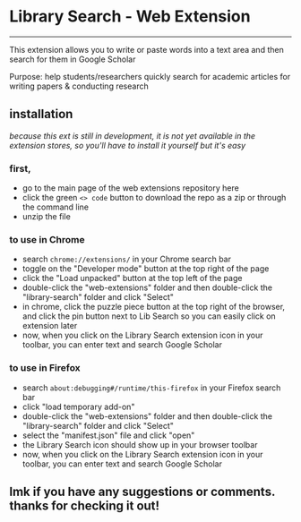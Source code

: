 # Library Search - Web Extension
--------------
This extension allows you to write or paste words into a text area and then search for them in Google Scholar

Purpose: help students/researchers quickly search for academic articles for writing papers & conducting research

## installation
*because this ext is still in development, it is not yet available in the extension stores, so you'll have to install it yourself but it's easy*

### first,
- go to the main page of the web extensions repository here 
- click the green `<> code` button to download the repo as a zip or through the command line
- unzip the file

### to use in Chrome
- search `chrome://extensions/` in your Chrome search bar
- toggle on the "Developer mode" button at the top right of the page
- click the "Load unpacked" button at the top left of the page
- double-click the "web-extensions" folder and then double-click the "library-search" folder and click "Select"
- in chrome, click the puzzle piece button at the top right of the browser, and click the pin button next to Lib Search so you can easily click on extension later
- now, when you click on the Library Search extension icon in your toolbar, you can enter text and search Google Scholar

### to use in Firefox
- search `about:debugging#/runtime/this-firefox` in your Firefox search bar
- click "load temporary add-on"
- double-click the "web-extensions" folder and then double-click the "library-search" folder and click "Select"
- select the "manifest.json" file and click "open"
- the Library Search icon should show up in your browser toolbar
- now, when you click on the Library Search extension icon in your toolbar, you can enter text and search Google Scholar

## lmk if you have any suggestions or comments. thanks for checking it out! 
